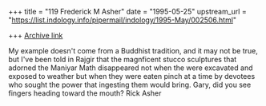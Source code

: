 +++
title = "119 Frederick M Asher"
date = "1995-05-25"
upstream_url = "https://list.indology.info/pipermail/indology/1995-May/002506.html"

+++
[Archive link](https://list.indology.info/pipermail/indology/1995-May/002506.html)

My example doesn't come from a Buddhist tradition, and it may not be 
true, but I've been told in Rajgir that the magnficent stucco sculptures 
that adorned the Maniyar Math disappeared not when the were excavated and 
exposed to weather but when they were eaten pinch at a time by devotees 
who sought the power that ingesting them would bring.  Gary, did you see 
fingers heading toward the mouth?  Rick Asher







